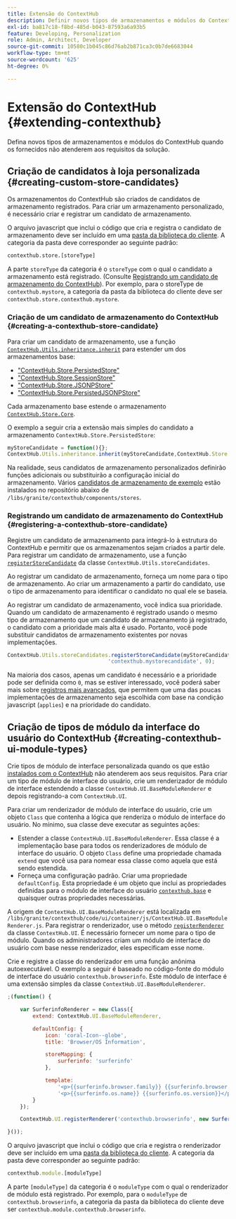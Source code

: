 ```yaml
---
title: Extensão do ContextHub
description: Definir novos tipos de armazenamentos e módulos do ContextHub quando os fornecidos não atenderem aos requisitos da solução
exl-id: ba817c18-f8bd-485d-b043-87593a6a93b5
feature: Developing, Personalization
role: Admin, Architect, Developer
source-git-commit: 10580c1b045c86d76ab2b871ca3c0b7de6683044
workflow-type: tm+mt
source-wordcount: '625'
ht-degree: 0%

---
```


# Extensão do ContextHub {#extending-contexthub}

Defina novos tipos de armazenamentos e módulos do ContextHub quando os fornecidos não atenderem aos requisitos da solução.

## Criação de candidatos à loja personalizada {#creating-custom-store-candidates}

Os armazenamentos do ContextHub são criados de candidatos de armazenamento registrados. Para criar um armazenamento personalizado, é necessário criar e registrar um candidato de armazenamento.

O arquivo javascript que inclui o código que cria e registra o candidato de armazenamento deve ser incluído em uma [pasta da biblioteca do cliente](/help/implementing/developing/introduction/clientlibs.md). A categoria da pasta deve corresponder ao seguinte padrão:

```xml
contexthub.store.[storeType]
```

A parte `storeType` da categoria é o `storeType` com o qual o candidato a armazenamento está registrado. (Consulte [Registrando um candidato de armazenamento do ContextHub](#registering-a-contexthub-store-candidate)). Por exemplo, para o storeType de `contexthub.mystore`, a categoria da pasta da biblioteca do cliente deve ser `contexthub.store.contexthub.mystore`.

### Criação de um candidato de armazenamento do ContextHub {#creating-a-contexthub-store-candidate}

Para criar um candidato de armazenamento, use a função [`ContextHub.Utils.inheritance.inherit`](contexthub-api.md#inherit-child-parent) para estender um dos armazenamentos base:

* [&quot;ContextHub.Store.PersistedStore&quot;](contexthub-api.md#contexthub-store-persistedstore)
* [&quot;ContextHub.Store.SessionStore&quot;](contexthub-api.md#contexthub-store-sessionstore)
* [&quot;ContextHub.Store.JSONPStore&quot;](contexthub-api.md#contexthub-store-jsonpstore)
* [&quot;ContextHub.Store.PersistedJSONPStore&quot;](contexthub-api.md#contexthub-store-persistedjsonpstore)

Cada armazenamento base estende o armazenamento [`ContextHub.Store.Core`](contexthub-api.md#contexthub-store-core).

O exemplo a seguir cria a extensão mais simples do candidato a armazenamento `ContextHub.Store.PersistedStore`:

```javascript
myStoreCandidate = function(){};
ContextHub.Utils.inheritance.inherit(myStoreCandidate,ContextHub.Store.PersistedStore);
```

Na realidade, seus candidatos de armazenamento personalizados definirão funções adicionais ou substituirão a configuração inicial do armazenamento. Vários [candidatos de armazenamento de exemplo](sample-stores.md) estão instalados no repositório abaixo de `/libs/granite/contexthub/components/stores`.

### Registrando um candidato de armazenamento do ContextHub {#registering-a-contexthub-store-candidate}

Registre um candidato de armazenamento para integrá-lo à estrutura do ContextHub e permitir que os armazenamentos sejam criados a partir dele. Para registrar um candidato de armazenamento, use a função [`registerStoreCandidate`](contexthub-api.md#registerstorecandidate-store-storetype-priority-applies) da classe `ContextHub.Utils.storeCandidates`.

Ao registrar um candidato de armazenamento, forneça um nome para o tipo de armazenamento. Ao criar um armazenamento a partir do candidato, use o tipo de armazenamento para identificar o candidato no qual ele se baseia.

Ao registrar um candidato de armazenamento, você indica sua prioridade. Quando um candidato de armazenamento é registrado usando o mesmo tipo de armazenamento que um candidato de armazenamento já registrado, o candidato com a prioridade mais alta é usado. Portanto, você pode substituir candidatos de armazenamento existentes por novas implementações.

```javascript
ContextHub.Utils.storeCandidates.registerStoreCandidate(myStoreCandidate,
                                'contexthub.mystorecandidate', 0);
```

Na maioria dos casos, apenas um candidato é necessário e a prioridade pode ser definida como `0`, mas se estiver interessado, você poderá saber mais sobre [registros mais avançados](contexthub-api.md#registerstorecandidate-store-storetype-priority-applies), que permitem que uma das poucas implementações de armazenamento seja escolhida com base na condição javascript (`applies`) e na prioridade do candidato.

## Criação de tipos de módulo da interface do usuário do ContextHub {#creating-contexthub-ui-module-types}

Crie tipos de módulo de interface personalizada quando os que estão [instalados com o ContextHub](sample-modules.md) não atenderem aos seus requisitos. Para criar um tipo de módulo de interface do usuário, crie um renderizador de módulo de interface estendendo a classe `ContextHub.UI.BaseModuleRenderer` e depois registrando-a com `ContextHub.UI`.

Para criar um renderizador de módulo de interface do usuário, crie um objeto `Class` que contenha a lógica que renderiza o módulo de interface do usuário. No mínimo, sua classe deve executar as seguintes ações:

* Estender a classe `ContextHub.UI.BaseModuleRenderer`. Essa classe é a implementação base para todos os renderizadores de módulo de interface do usuário. O objeto `Class` define uma propriedade chamada `extend` que você usa para nomear essa classe como aquela que está sendo estendida.
* Forneça uma configuração padrão. Criar uma propriedade `defaultConfig`. Esta propriedade é um objeto que inclui as propriedades definidas para o módulo de interface do usuário [`contexthub.base`](sample-modules.md#contexthub-base-ui-module-type) e quaisquer outras propriedades necessárias.

A origem de `ContextHub.UI.BaseModuleRenderer` está localizada em `/libs/granite/contexthub/code/ui/container/js/ContextHub.UI.BaseModuleRenderer.js`.  Para registrar o renderizador, use o método [`registerRenderer`](contexthub-api.md#registerrenderer-moduletype-renderer-dontrender) da classe `ContextHub.UI`. É necessário fornecer um nome para o tipo de módulo. Quando os administradores criam um módulo de interface do usuário com base nesse renderizador, eles especificam esse nome.

Crie e registre a classe do renderizador em uma função anônima autoexecutável. O exemplo a seguir é baseado no código-fonte do módulo de interface do usuário `contexthub.browserinfo`. Este módulo de interface é uma extensão simples da classe `ContextHub.UI.BaseModuleRenderer`.

```javascript
;(function() {

    var SurferinfoRenderer = new Class({
        extend: ContextHub.UI.BaseModuleRenderer,

        defaultConfig: {
            icon: 'coral-Icon--globe',
            title: 'Browser/OS Information',

            storeMapping: {
                surferinfo: 'surferinfo'
            },

            template:
                '<p>{{surferinfo.browser.family}} {{surferinfo.browser.version}}</p>' +
                '<p>{{surferinfo.os.name}} {{surferinfo.os.version}}</p>'
        }
    });

    ContextHub.UI.registerRenderer('contexthub.browserinfo', new SurferinfoRenderer());

}());
```

O arquivo javascript que inclui o código que cria e registra o renderizador deve ser incluído em uma [pasta da biblioteca do cliente](/help/implementing/developing/introduction/clientlibs.md). A categoria da pasta deve corresponder ao seguinte padrão:

```javascript
contexthub.module.[moduleType]
```

A parte `[moduleType]` da categoria é o `moduleType` com o qual o renderizador de módulo está registrado. Por exemplo, para o `moduleType` de `contexthub.browserinfo`, a categoria da pasta da biblioteca do cliente deve ser `contexthub.module.contexthub.browserinfo`.
